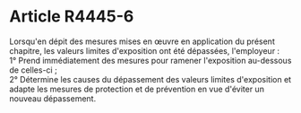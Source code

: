 # Article R4445-6

  
Lorsqu'en dépit des mesures mises en œuvre en application du présent chapitre, les valeurs limites d'exposition ont été dépassées, l'employeur :   
1° Prend immédiatement des mesures pour ramener l'exposition au-dessous de celles-ci ;   
2° Détermine les causes du dépassement des valeurs limites d'exposition et adapte les mesures de protection et de prévention en vue d'éviter un nouveau dépassement.